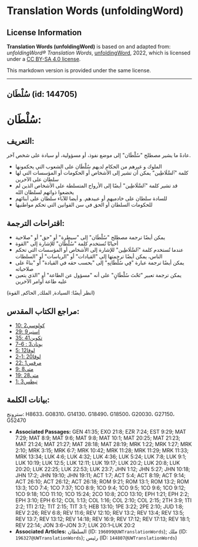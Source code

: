 # Translation Words (unfoldingWord)

## License Information

**Translation Words (unfoldingWord)** is based on and adapted from: _unfoldingWord® Translation Words_, [unfoldingWord](https://unfoldingword.org/utw), 2022, which is licensed under a [CC BY-SA 4.0 license](https://creativecommons.org/licenses/by-sa/4.0/legalcode.en).

This markdown version is provided under the same license.



--------------------------------

## سُلْطَان (id: 144705)

سُلْطَان:
=========

التعريف:
--------

عادةً ما يشير مصطلح "سُلْطَان" إلى موضع نفوذ، أو مسؤولية، أو سيادة على شخص آخر.

* الملوك و غيرهم من الحكام لديهم سُلْطَان على الشعوب التي يحكمونها
* كلمة "ٱلسَّلَاطِين" يمكن أن تشير إلى الأشخاص أو الحكومات أو المؤسسات التي لها سلطان على الآخرين
* قد تشير كلمة "ٱلسَّلَاطِين" أيضًا إلى الأرواح المتسلطة على الأشخاص الذين لم يخضعوا ذواتهم لسلطان الله
* للسادة سلطان على خادميهم أو عبيدهم. و أيضا للآباء سلطان على أبنائهم
* للحكومات السلطان أو الحق في سن القوانين التي تحكم مواطنيها

اقتراحات الترجمة:
-----------------

* يمكن أيضًا ترجمة مصطلح "سُلْطَان" إلى "سيطرة" أو "حق" أو "صلاحية
* أحيانًا تُستخدم كلمة "سُلْطَان" للإشارة إلى "القوة
* عندما تُستخدم كلمة "ٱلسَّلَاطِين" للإشارة إلى الأشخاص أو المؤسسات التي تحكم الناس، يمكن أيضًا ترجمتها إلى "القيادات" أو "الرياسات" أو "السلطات
* يمكن أيضًا ترجمة عبارة "فِي سُلْطَانِهِ" إلى "بحسب حقه في القيادة" أو "بناءً على صلاحياته
* يمكن ترجمة تعبير "تَحْتَ سُلْطَانٍ" على أنه "مسؤول عن الطاعة" أو "الذي يتعين عليه طاعة أوامر الآخرين

(انظر أيضًا: السيادة, الملك, الحاكم, القوة)

مراجع الكتاب المقدس:
--------------------

* [كولوسي2 :10](https://ref.ly/Col2:10)
* [إستير9 :29](https://ref.ly/Esth9:29)
* [تكوين41 :35](https://ref.ly/Gen41:35)
* [يونان3 : 6–7](https://ref.ly/Jonah3:6-Jonah3:7)
* [لوقا12 :5](https://ref.ly/Luke12:5)
* [لوقا20 :1–2](https://ref.ly/Luke20:1-Luke20:2)
* [مرقس1 :22](https://ref.ly/Mark1:22)
* [متى8 :9](https://ref.ly/Matt8:9)
* [متى28 :19](https://ref.ly/Matt28:19)
* [تيطس3 :1](https://ref.ly/Titus3:1)

بيانات الكلمة:
--------------

سترونج: H8633، G08310، G14130، G18490، G18500، G20030، G27150، G52470

* **Associated Passages:** GEN 41:35; EXO 21:8; EZR 7:24; EST 9:29; MAT 7:29; MAT 8:9; MAT 9:6; MAT 9:8; MAT 10:1; MAT 20:25; MAT 21:23; MAT 21:24; MAT 21:27; MAT 28:18; MAT 28:19; MRK 1:22; MRK 1:27; MRK 2:10; MRK 3:15; MRK 6:7; MRK 10:42; MRK 11:28; MRK 11:29; MRK 11:33; MRK 13:34; LUK 4:6; LUK 4:32; LUK 4:36; LUK 5:24; LUK 7:8; LUK 9:1; LUK 10:19; LUK 12:5; LUK 12:11; LUK 19:17; LUK 20:2; LUK 20:8; LUK 20:20; LUK 22:25; LUK 22:53; LUK 23:7; JHN 1:12; JHN 5:27; JHN 10:18; JHN 17:2; JHN 19:10; JHN 19:11; ACT 1:7; ACT 5:4; ACT 8:19; ACT 9:14; ACT 26:10; ACT 26:12; ACT 26:18; ROM 9:21; ROM 13:1; ROM 13:2; ROM 13:3; 1CO 7:4; 1CO 7:37; 1CO 8:9; 1CO 9:4; 1CO 9:5; 1CO 9:6; 1CO 9:12; 1CO 9:18; 1CO 11:10; 1CO 15:24; 2CO 10:8; 2CO 13:10; EPH 1:21; EPH 2:2; EPH 3:10; EPH 6:12; COL 1:13; COL 1:16; COL 2:10; COL 2:15; 2TH 3:9; 1TI 2:2; 1TI 2:12; TIT 2:15; TIT 3:1; HEB 13:10; 1PE 3:22; 2PE 2:10; JUD 1:8; REV 2:26; REV 6:8; REV 11:6; REV 12:10; REV 13:2; REV 13:4; REV 13:5; REV 13:7; REV 13:12; REV 14:18; REV 16:9; REV 17:12; REV 17:13; REV 18:1; REV 22:14; JON 3:6–JON 3:7; LUK 20:1–LUK 20:2
* **Associated Articles:** السلطان (ID: `196099@UWTranslationWords`); ملك (ID: `196327@UWTranslationWords`); رئيس (ID: `144807@UWTranslationWords`)

